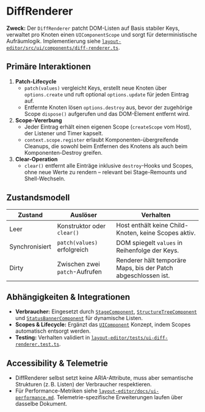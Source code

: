# DiffRenderer

**Zweck:** Der `DiffRenderer` patcht DOM-Listen auf Basis stabiler Keys, verwaltet pro Knoten einen `UIComponentScope` und sorgt für deterministische Aufräumlogik. Implementierung siehe [`layout-editor/src/ui/components/diff-renderer.ts`](../../layout-editor/src/ui/components/diff-renderer.ts).

## Primäre Interaktionen

1. **Patch-Lifecycle**
   - `patch(values)` vergleicht Keys, erstellt neue Knoten über `options.create` und ruft optional `options.update` für jeden Eintrag auf.
   - Entfernte Knoten lösen `options.destroy` aus, bevor der zugehörige Scope `dispose()` aufgerufen und das DOM-Element entfernt wird.
2. **Scope-Vererbung**
   - Jeder Eintrag erhält einen eigenen Scope (`createScope` vom Host), der Listener und Timer kapselt.
   - `context.scope.register` erlaubt Komponenten-übergreifende Cleanups, die sowohl beim Entfernen des Knotens als auch beim Komponenten-Destroy greifen.
3. **Clear-Operation**
   - `clear()` entfernt alle Einträge inklusive `destroy`-Hooks und Scopes, ohne neue Werte zu rendern – relevant bei Stage-Remounts und Shell-Wechseln.

## Zustandsmodell

| Zustand | Auslöser | Verhalten |
| --- | --- | --- |
| Leer | Konstruktor oder `clear()` | Host enthält keine Child-Knoten, keine Scopes aktiv. |
| Synchronisiert | `patch(values)` erfolgreich | DOM spiegelt `values` in Reihenfolge der Keys. |
| Dirty | Zwischen zwei `patch`-Aufrufen | Renderer hält temporäre Maps, bis der Patch abgeschlossen ist. |

## Abhängigkeiten & Integrationen

- **Verbraucher:** Eingesetzt durch [`StageComponent`](stage.md), [`StructureTreeComponent`](structure-tree.md) und [`StatusBannerComponent`](status-banner.md) für dynamische Listen.
- **Scopes & Lifecycle:** Ergänzt das [`UIComponent`](component-base.md) Konzept, indem Scopes automatisch entsorgt werden.
- **Testing:** Verhalten validiert in [`layout-editor/tests/ui-diff-renderer.test.ts`](../../layout-editor/tests/ui-diff-renderer.test.ts).

## Accessibility & Telemetrie

- DiffRenderer selbst setzt keine ARIA-Attribute, muss aber semantische Strukturen (z. B. Listen) der Verbraucher respektieren.
- Für Performance-Metriken siehe [`layout-editor/docs/ui-performance.md`](../../layout-editor/docs/ui-performance.md#diff-renderer). Telemetrie-spezifische Erweiterungen laufen über dasselbe Dokument.
